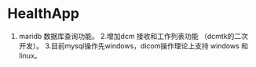 # HealthApp

1. maridb 数据库查询功能。
2.增加dcm 接收和工作列表功能 （dcmtk的二次开发）。
3.目前mysql操作先windows，dicom操作理论上支持 windows 和 linux。

